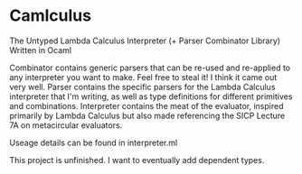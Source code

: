 # Camlculus
The Untyped Lambda Calculus Interpreter (+ Parser Combinator Library) Written in Ocaml  

Combinator contains generic parsers that can be re-used and re-applied to any interpreter you want to make. Feel free to steal it! I think it came out very well.
Parser contains the specific parsers for the Lambda Calculus interpreter that I'm writing, as well as type definitions for different primitives and combinations.
Interpreter contains the meat of the evaluator, inspired primarily by Lambda Calculus but also made referencing the SICP Lecture 7A on metacircular evaluators.

Useage details can be found in interpreter.ml

This project is unfinished. I want to eventually add dependent types.
